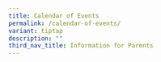 ```yaml
---
title: Calendar of Events
permalink: /calendar-of-events/
variant: tiptap
description: ""
third_nav_title: Information for Parents
---
```

